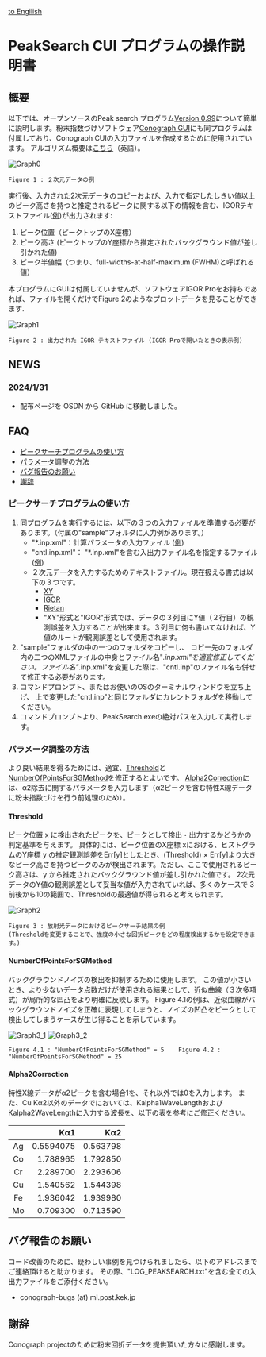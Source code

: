 [to Engilish](https://github.com/rtomiyasu/PeakSearch/blob/main/README.md)
# PeakSearch CUI プログラムの操作説明書
## 概要
以下では、オープンソースのPeak search プログラム[Version 0.99](https://github.com/rtomiyasu/PeakSearch/tree/main/PeakSearch0_9_99_win)について簡単に説明します。粉末指数づけソフトウェア[Conograph GUI](https://z-code-software.com/downloads/)にも同プログラムは付属しており、Conograph CUIの入力ファイルを作成するために使用されています。
アルゴリズム概要は[こちら](https://github.com/rtomiyasu/PeakSearch/blob/main/PeakSearchAlgorithm.md)（英語）。

![Graph0](https://github.com/rtomiyasu/PeakSearch/assets/149344913/4c71a7c7-1d95-4a40-99c6-12da01b5950f)
```
Figure 1 : ２次元データの例
```

実行後、入力された2次元データのコピーおよび、入力で指定したしきい値以上のピーク高さを持つと推定されるピークに関する以下の情報を含む、IGORテキストファイル([例](https://github.com/rtomiyasu/PeakSearch/blob/main/PeakSearch0_9_99_win/sample/sample1(CharacteristicXrays)/output/sample1_pks.histogramIgor))が出力されます:

1. ピーク位置（ピークトップのX座標）
1. ピーク高さ (ピークトップのY座標から推定されたバックグラウンド値が差し引かれた値)
1. ピーク半値幅（つまり、full-widths-at-half-maximum (FWHM)と呼ばれる値）

本プログラムにGUIは付属していませんが、ソフトウェアIGOR Proをお持ちであれば、ファイルを開くだけでFigure 2のようなプロットデータを見ることができます.

![Graph1](https://github.com/rtomiyasu/PeakSearch/assets/149344913/63df6fe7-6696-4b3d-a585-fce109f7449c)
```
Figure 2 : 出力された IGOR テキストファイル (IGOR Proで開いたときの表示例)
```

## NEWS
### 2024/1/31
 - 配布ページを OSDN から GitHub に移動しました。

## FAQ
- [ピークサーチプログラムの使い方](#ピークサーチプログラムの使い方)
- [パラメータ調整の方法](#パラメータ調整の方法)
- [バグ報告のお願い](#バグ報告のお願い)
- [謝辞](#謝辞)

### ピークサーチプログラムの使い方
1. 同プログラムを実行するには、以下の３つの入力ファイルを準備する必要があります。（付属の"sample"フォルダに入力例があります。）
    - "*.inp.xml"：計算パラメータの入力ファイル ([例](https://github.com/rtomiyasu/PeakSearch/blob/main/PeakSearch0_9_99_win/sample/sample1(CharacteristicXrays)/sample1.inp.xml))
    - "cntl.inp.xml"： "*.inp.xml"を含む入出力ファイル名を指定するファイル ([例](https://github.com/rtomiyasu/PeakSearch/blob/main/PeakSearch0_9_99_win/sample/sample1(CharacteristicXrays)/cntl.inp.xml))
    - ２次元データを入力するためのテキストファイル。現在扱える書式は以下の３つです。
        - [XY](https://github.com/rtomiyasu/PeakSearch/blob/main/PeakSearch0_9_99_win/sample/sample3(PF)/sample3.dat)
        - [IGOR](https://github.com/rtomiyasu/PeakSearch/blob/main/PeakSearch0_9_99_win/sample/sample2(TOF)/sample2.histogramIgor)
        - [Rietan](https://github.com/rtomiyasu/PeakSearch/blob/main/PeakSearch0_9_99_win/sample/sample1(CharacteristicXrays)/sample1.dat)
        - "XY"形式と"IGOR"形式では、データの３列目にY値（２行目）の観測誤差を入力することが出来ます。３列目に何も書いてなければ、Y値のルートが観測誤差として使用されます。
1. "sample"フォルダの中の一つのフォルダをコピーし、 コピー先のフォルダ内の二つのXMLファイルの中身とファイル名"*.inp.xml"を適宜修正してください。ファイル名"*.inp.xml"を変更した際は、"cntl.inp"のファイル名も併せて修正する必要があります。
1. コマンドプロンプト、またはお使いのOSのターミナルウィンドウを立ち上げ、 上で変更した"cntl.inp"と同じフォルダにカレントフォルダを移動してください。
1. コマンドプロンプトより、PeakSearch.exeの絶対パスを入力して実行します。

### パラメータ調整の方法
より良い結果を得るためには、適宜、[Threshold](#Threshold)と[NumberOfPointsForSGMethod](#NumberOfPointsForSGMethod)を修正するとよいです。
[Alpha2Correction](#Alpha2Correction)には、α2除去に関するパラメータを入力します（α2ピークを含む特性X線データに粉末指数づけを行う前処理のため）。

#### Threshold
ピーク位置 x に検出されたピークを、ピークとして検出・出力するかどうかの判定基準を与えます。
具体的には、ピーク位置のX座標 xにおける、ヒストグラムのY座標 y の推定観測誤差をErr[y]としたとき、(Threshold) × Err[y]より大きなピーク高さを持つピークのみが検出されます。ただし、ここで使用されるピーク高さは、y から推定されたバックグラウンド値が差し引かれた値です。
2次元データのY値の観測誤差として妥当な値が入力されていれば、多くのケースで 3 前後から10の範囲で、Thresholdの最適値が得られると考えられます。

![Graph2](https://github.com/rtomiyasu/PeakSearch/assets/149344913/fd76b9a9-ddb2-4f53-8e38-d11a392b1f10)
```
Figure 3 : 放射光データにおけるピークサーチ結果の例
(Thresholdを変更することで、強度の小さな回折ピークをどの程度検出するかを設定できます。)
```

#### NumberOfPointsForSGMethod
バックグラウンドノイズの検出を抑制するために使用します。
この値が小さいとき、より少ないデータ点数だけが使用される結果として、近似曲線（３次多項式）が局所的な凹凸をより明確に反映します。
Figure 4.1の例は、近似曲線がバックグラウンドノイズを正確に表現してしまうと、ノイズの凹凸をピークとして検出してしまうケースが生じ得ることを示しています。

![Graph3_1](https://github.com/rtomiyasu/PeakSearch/assets/149344913/6455d667-fd3e-4e01-a5b6-ee52a357efcb)
![Graph3_2](https://github.com/rtomiyasu/PeakSearch/assets/149344913/e897d2c0-0021-4213-a4d3-fb987c55b50d)
```
Figure 4.1 : "NumberOfPointsForSGMethod" = 5	Figure 4.2 : "NumberOfPointsForSGMethod" = 25
```

#### Alpha2Correction
特性X線データがα2ピークを含む場合1を、それ以外では0を入力します。
また、Cu Kα2以外のデータでにおいては、Kalpha1WaveLengthおよびKalpha2WaveLengthに入力する波長を、以下の表を参考にご修正ください。

| | Kα1  | Kα2  |
|:---:|---:|---:|
|Ag|0.5594075 |0.563798
|Co|1.788965  |1.792850
|Cr|2.289700  |2.293606
|Cu|1.540562  |1.544398
|Fe|1.936042  |1.939980
|Mo|0.709300  |0.713590

## バグ報告のお願い
コード改善のために、疑わしい事例を見つけられましたら、以下のアドレスまでご連絡頂けると助かります。
その際、"LOG_PEAKSEARCH.txt"を含む全ての入出力ファイルをご添付ください。

- conograph-bugs (at) ml.post.kek.jp

## 謝辞
Conograph projectのために粉末回折データを提供頂いた方々に感謝します。
